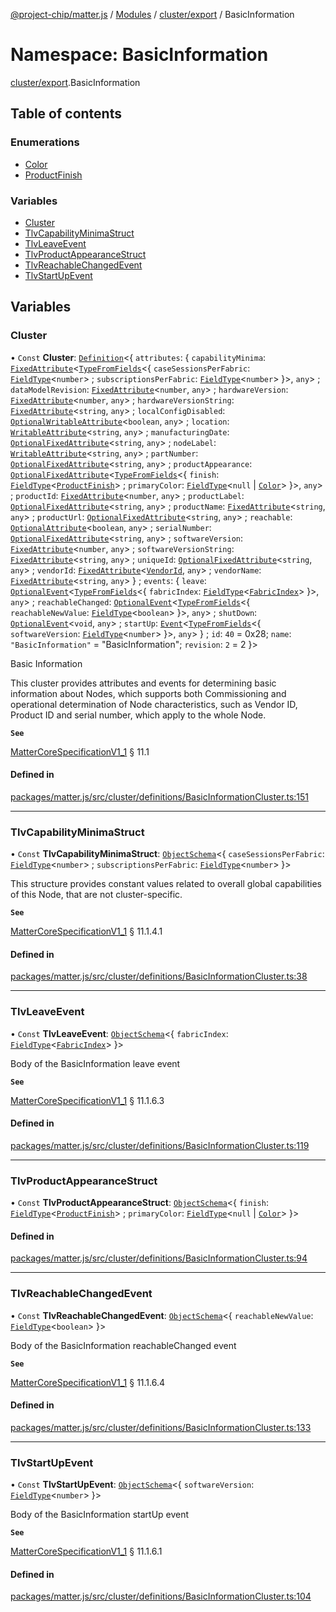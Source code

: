 [@project-chip/matter.js](../README.md) / [Modules](../modules.md) / [cluster/export](cluster_export.md) / BasicInformation

# Namespace: BasicInformation

[cluster/export](cluster_export.md).BasicInformation

## Table of contents

### Enumerations

- [Color](../enums/cluster_export.BasicInformation.Color.md)
- [ProductFinish](../enums/cluster_export.BasicInformation.ProductFinish.md)

### Variables

- [Cluster](cluster_export.BasicInformation.md#cluster)
- [TlvCapabilityMinimaStruct](cluster_export.BasicInformation.md#tlvcapabilityminimastruct)
- [TlvLeaveEvent](cluster_export.BasicInformation.md#tlvleaveevent)
- [TlvProductAppearanceStruct](cluster_export.BasicInformation.md#tlvproductappearancestruct)
- [TlvReachableChangedEvent](cluster_export.BasicInformation.md#tlvreachablechangedevent)
- [TlvStartUpEvent](cluster_export.BasicInformation.md#tlvstartupevent)

## Variables

### Cluster

• `Const` **Cluster**: [`Definition`](cluster_export.ClusterFactory.md#definition)\<\{ `attributes`: \{ `capabilityMinima`: [`FixedAttribute`](cluster_export.md#fixedattribute)\<[`TypeFromFields`](tlv_export.md#typefromfields)\<\{ `caseSessionsPerFabric`: [`FieldType`](../interfaces/tlv_export.FieldType.md)\<`number`\> ; `subscriptionsPerFabric`: [`FieldType`](../interfaces/tlv_export.FieldType.md)\<`number`\>  }\>, `any`\> ; `dataModelRevision`: [`FixedAttribute`](cluster_export.md#fixedattribute)\<`number`, `any`\> ; `hardwareVersion`: [`FixedAttribute`](cluster_export.md#fixedattribute)\<`number`, `any`\> ; `hardwareVersionString`: [`FixedAttribute`](cluster_export.md#fixedattribute)\<`string`, `any`\> ; `localConfigDisabled`: [`OptionalWritableAttribute`](cluster_export.md#optionalwritableattribute)\<`boolean`, `any`\> ; `location`: [`WritableAttribute`](cluster_export.md#writableattribute)\<`string`, `any`\> ; `manufacturingDate`: [`OptionalFixedAttribute`](cluster_export.md#optionalfixedattribute)\<`string`, `any`\> ; `nodeLabel`: [`WritableAttribute`](cluster_export.md#writableattribute)\<`string`, `any`\> ; `partNumber`: [`OptionalFixedAttribute`](cluster_export.md#optionalfixedattribute)\<`string`, `any`\> ; `productAppearance`: [`OptionalFixedAttribute`](cluster_export.md#optionalfixedattribute)\<[`TypeFromFields`](tlv_export.md#typefromfields)\<\{ `finish`: [`FieldType`](../interfaces/tlv_export.FieldType.md)\<[`ProductFinish`](../enums/cluster_export.BasicInformation.ProductFinish.md)\> ; `primaryColor`: [`FieldType`](../interfaces/tlv_export.FieldType.md)\<``null`` \| [`Color`](../enums/cluster_export.BasicInformation.Color.md)\>  }\>, `any`\> ; `productId`: [`FixedAttribute`](cluster_export.md#fixedattribute)\<`number`, `any`\> ; `productLabel`: [`OptionalFixedAttribute`](cluster_export.md#optionalfixedattribute)\<`string`, `any`\> ; `productName`: [`FixedAttribute`](cluster_export.md#fixedattribute)\<`string`, `any`\> ; `productUrl`: [`OptionalFixedAttribute`](cluster_export.md#optionalfixedattribute)\<`string`, `any`\> ; `reachable`: [`OptionalAttribute`](cluster_export.md#optionalattribute)\<`boolean`, `any`\> ; `serialNumber`: [`OptionalFixedAttribute`](cluster_export.md#optionalfixedattribute)\<`string`, `any`\> ; `softwareVersion`: [`FixedAttribute`](cluster_export.md#fixedattribute)\<`number`, `any`\> ; `softwareVersionString`: [`FixedAttribute`](cluster_export.md#fixedattribute)\<`string`, `any`\> ; `uniqueId`: [`OptionalFixedAttribute`](cluster_export.md#optionalfixedattribute)\<`string`, `any`\> ; `vendorId`: [`FixedAttribute`](cluster_export.md#fixedattribute)\<[`VendorId`](datatype_export.md#vendorid), `any`\> ; `vendorName`: [`FixedAttribute`](cluster_export.md#fixedattribute)\<`string`, `any`\>  } ; `events`: \{ `leave`: [`OptionalEvent`](cluster_export.md#optionalevent)\<[`TypeFromFields`](tlv_export.md#typefromfields)\<\{ `fabricIndex`: [`FieldType`](../interfaces/tlv_export.FieldType.md)\<[`FabricIndex`](datatype_export.md#fabricindex)\>  }\>, `any`\> ; `reachableChanged`: [`OptionalEvent`](cluster_export.md#optionalevent)\<[`TypeFromFields`](tlv_export.md#typefromfields)\<\{ `reachableNewValue`: [`FieldType`](../interfaces/tlv_export.FieldType.md)\<`boolean`\>  }\>, `any`\> ; `shutDown`: [`OptionalEvent`](cluster_export.md#optionalevent)\<`void`, `any`\> ; `startUp`: [`Event`](cluster_export.md#event)\<[`TypeFromFields`](tlv_export.md#typefromfields)\<\{ `softwareVersion`: [`FieldType`](../interfaces/tlv_export.FieldType.md)\<`number`\>  }\>, `any`\>  } ; `id`: ``40`` = 0x28; `name`: ``"BasicInformation"`` = "BasicInformation"; `revision`: ``2`` = 2 }\>

Basic Information

This cluster provides attributes and events for determining basic information about Nodes, which supports both
Commissioning and operational determination of Node characteristics, such as Vendor ID, Product ID and serial
number, which apply to the whole Node.

**`See`**

[MatterCoreSpecificationV1_1](../interfaces/spec_export.MatterCoreSpecificationV1_1.md) § 11.1

#### Defined in

[packages/matter.js/src/cluster/definitions/BasicInformationCluster.ts:151](https://github.com/project-chip/matter.js/blob/e87b236f/packages/matter.js/src/cluster/definitions/BasicInformationCluster.ts#L151)

___

### TlvCapabilityMinimaStruct

• `Const` **TlvCapabilityMinimaStruct**: [`ObjectSchema`](../classes/tlv_export.ObjectSchema.md)\<\{ `caseSessionsPerFabric`: [`FieldType`](../interfaces/tlv_export.FieldType.md)\<`number`\> ; `subscriptionsPerFabric`: [`FieldType`](../interfaces/tlv_export.FieldType.md)\<`number`\>  }\>

This structure provides constant values related to overall global capabilities of this Node, that are not
cluster-specific.

**`See`**

[MatterCoreSpecificationV1_1](../interfaces/spec_export.MatterCoreSpecificationV1_1.md) § 11.1.4.1

#### Defined in

[packages/matter.js/src/cluster/definitions/BasicInformationCluster.ts:38](https://github.com/project-chip/matter.js/blob/e87b236f/packages/matter.js/src/cluster/definitions/BasicInformationCluster.ts#L38)

___

### TlvLeaveEvent

• `Const` **TlvLeaveEvent**: [`ObjectSchema`](../classes/tlv_export.ObjectSchema.md)\<\{ `fabricIndex`: [`FieldType`](../interfaces/tlv_export.FieldType.md)\<[`FabricIndex`](datatype_export.md#fabricindex)\>  }\>

Body of the BasicInformation leave event

**`See`**

[MatterCoreSpecificationV1_1](../interfaces/spec_export.MatterCoreSpecificationV1_1.md) § 11.1.6.3

#### Defined in

[packages/matter.js/src/cluster/definitions/BasicInformationCluster.ts:119](https://github.com/project-chip/matter.js/blob/e87b236f/packages/matter.js/src/cluster/definitions/BasicInformationCluster.ts#L119)

___

### TlvProductAppearanceStruct

• `Const` **TlvProductAppearanceStruct**: [`ObjectSchema`](../classes/tlv_export.ObjectSchema.md)\<\{ `finish`: [`FieldType`](../interfaces/tlv_export.FieldType.md)\<[`ProductFinish`](../enums/cluster_export.BasicInformation.ProductFinish.md)\> ; `primaryColor`: [`FieldType`](../interfaces/tlv_export.FieldType.md)\<``null`` \| [`Color`](../enums/cluster_export.BasicInformation.Color.md)\>  }\>

#### Defined in

[packages/matter.js/src/cluster/definitions/BasicInformationCluster.ts:94](https://github.com/project-chip/matter.js/blob/e87b236f/packages/matter.js/src/cluster/definitions/BasicInformationCluster.ts#L94)

___

### TlvReachableChangedEvent

• `Const` **TlvReachableChangedEvent**: [`ObjectSchema`](../classes/tlv_export.ObjectSchema.md)\<\{ `reachableNewValue`: [`FieldType`](../interfaces/tlv_export.FieldType.md)\<`boolean`\>  }\>

Body of the BasicInformation reachableChanged event

**`See`**

[MatterCoreSpecificationV1_1](../interfaces/spec_export.MatterCoreSpecificationV1_1.md) § 11.1.6.4

#### Defined in

[packages/matter.js/src/cluster/definitions/BasicInformationCluster.ts:133](https://github.com/project-chip/matter.js/blob/e87b236f/packages/matter.js/src/cluster/definitions/BasicInformationCluster.ts#L133)

___

### TlvStartUpEvent

• `Const` **TlvStartUpEvent**: [`ObjectSchema`](../classes/tlv_export.ObjectSchema.md)\<\{ `softwareVersion`: [`FieldType`](../interfaces/tlv_export.FieldType.md)\<`number`\>  }\>

Body of the BasicInformation startUp event

**`See`**

[MatterCoreSpecificationV1_1](../interfaces/spec_export.MatterCoreSpecificationV1_1.md) § 11.1.6.1

#### Defined in

[packages/matter.js/src/cluster/definitions/BasicInformationCluster.ts:104](https://github.com/project-chip/matter.js/blob/e87b236f/packages/matter.js/src/cluster/definitions/BasicInformationCluster.ts#L104)
